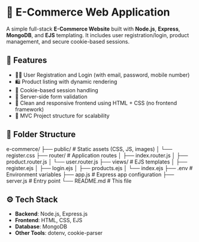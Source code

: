 # 🛒 E-Commerce Web Application

A simple full-stack **E-Commerce Website** built with **Node.js**, **Express**, **MongoDB**, and **EJS** templating. It includes user registration/login, product management, and secure cookie-based sessions.

## 🚀 Features

- 🧑‍💻 User Registration and Login (with email, password, mobile number)
- 🛍️ Product listing with dynamic rendering
- 🍪 Cookie-based session handling
- 📄 Server-side form validation
- 🎨 Clean and responsive frontend using HTML + CSS (no frontend framework)
- 📁 MVC Project structure for scalability

## 📁 Folder Structure

e-commerce/
├── public/ # Static assets (CSS, JS, images)
│ └── register.css
├── router/ # Application routes
│ ├── index.router.js
│ ├── product.router.js
│ └── user.router.js
├── views/ # EJS templates
│ ├── register.ejs
│ ├── login.ejs
│ ├── products.ejs
│ └── index.ejs
├── .env # Environment variables
├── app.js # Express app configuration
├── server.js # Entry point
└── README.md # This file



## ⚙️ Tech Stack

- **Backend**: Node.js, Express.js
- **Frontend**: HTML, CSS, EJS
- **Database**: MongoDB
- **Other Tools**: dotenv, cookie-parser
